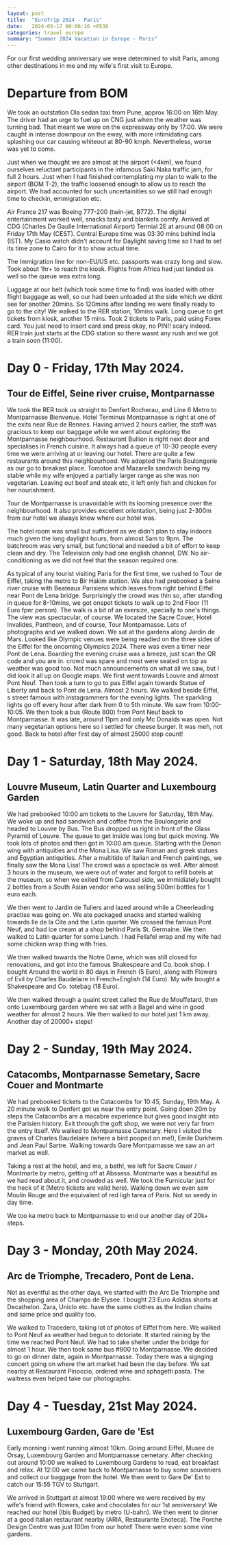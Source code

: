 ```yaml
---
layout: post
title:  "EuroTrip 2024 - Paris"
date:   2024-05-17 00:06:16 +0530
categories: travel europe
summary: "Summer 2024 Vacation in Europe - Paris"
---
```


For our first wedding anniversary we were determined to visit Paris, among other destinations in me and my wife's first visit to Europe.

# Departure from BOM

We took an outstation Ola sedan taxi from Pune, approx 16:00 on 16th May. The driver had an urge to fuel up on CNG just when the weather was turning bad. That meant we were on the expressway only by 17:00. We were caught in intense downpour on the eway, with more intimidating cars splashing our car causing whiteout at 80-90 kmph. Nevertheless, worse was yet to come.

Just when we thought we are almost at the airport (<4km), we found ourselves reluctant participants in the infamous Saki Naka traffic jam, for full 2 hours. Just when I had finished contemplating my plan to walk to the airport (BOM T-2), the traffic loosened enough to allow us to reach the airport. We had accounted for such uncertainities so we still had enough time to checkin, emmigration etc.

Air France 217 was Boeing 777-200 (twin-jet, B772). The digital entertainment worked well, snacks tasty and blankets comfy. Arrived at CDG (Charles De Gaulle International Airport) Termial 2E at around 08:00 on Friday 17th May (CEST). Central Europe time was 03:30 mins behind India (IST). My Casio watch didn't account for Daylight saving time so I had to set its time zone to Cairo for it to show actual time.

The Immigration line for non-EU/US etc. passports was crazy long and slow. Took about 1hr+ to reach the kiosk. Flights from Africa had just landed as well so the queue was extra long.

Luggage at our belt (which took some time to find) was loaded with other flight baggage as well, so our had been unloaded at the side which we didnt see for another 20mins. So 120mins after landing we were finally ready to go to the city!
We walked to the RER station, 10mins walk. Long queue to get tickets from kiosk, another 15 mins. Took 2 tickets to Paris, paid using Forex card. You just need to insert card and press okay, no PIN!! scary indeed.
RER train just starts at the CDG station so there wasnt any rush and we got a train soon (11:00). 


# Day 0 - Friday, 17th May 2024.
## Tour de Eiffel, Seine river cruise, Montparnasse

We took the RER took us straight to Denfert Rocherau, and Line 6 Metro to Montparnasse Bienvenue. Hotel Terminus Montparnasse is right at one of the exits near Rue de Rennes. Having arrived 2 hours earlier, the staff was gracious to keep our baggage while we went about exploring the Montparnasse neighbourhood. Restaurant Bullion is right next door and specialises in French cuisine. It always had a queue of 10-30 people every time we were arriving at or leaving our hotel. There are quite a few restaurants around this neighbourhood. We adopted the Paris Boulongerie as our go to breakast place. Tomotoe and Mazarella sandwich being my stable while my wife enjoyed a partially larger range as she was non vegetarian. Leaving out beef and steak etc, it left only fish and chicken for her nourishment.

Tour de Montparnasse is unavoidable with its looming presence over the neighbourhood. It also provides excellent orientation, being just 2-300m from our hotel we always knew where our hotel was.

The hotel room was small but sufficient as we didn't plan to stay indoors much given the long daylight hours, from almost 5am to 9pm. The batchroom was very small, but functional and needed a bit of effort to keep clean and dry. The Television only had one english channel, DW. No air-conditioning as we did not feel that the season required one.

As typical of any tourist visiting Paris for the first time, we rushed to Tour de Eiffel, taking the metro to Bir Hakim station. We also had prebooked a Seine river cruise with Beateaux Parisiens which leaves from right behind Eiffel near Pont de Lena bridge. Surprisingly the crowd was thin so, after standing in queue for 8-10mins, we got onspot tickets to walk up to 2nd Floor (11 Euro fper person). The walk is a bit of an exersize, specially to one's things. The view was spectacular, of course. We located the Sacre Couer, Hotel Invalides, Pantheon, and of course, Tour Montparnasse. Lots of photographs and we walked down. We sat at the gardens along Jardin de Mars. Looked like Olympic venues were being readied on the three sides of the Eiffel for the oncoming Olympics 2024. There was even a timer near Pont de Lena. Boarding the evening cruise was a breeze, just scan the QR code and you are in. crowd was spare and most were seated on top as weather was good too. Not much announcements on what all we saw, but I did look it all up on Google maps. We first went towards Louvre and almost Pont Neuf. Then took a turn to go to pas Eiffel again towards Statue of Liberty and back to Pont de Lena. Almost 2 hours. We walked beside Eiffel, s street famous with instagrammers for the evening lights. The sparkling lights go off every hour after dark from 0 to 5th minute. We saw from 10:00-10:05. We then took a bus (Route 800) from Pont Neuf back to Montparnasse. It was late, around 11pm and only Mc Donalds was open. Not many vegetarian options here so i settled for cheese burger. It was meh, not good. Back to hotel after first day of almost 25000 step count!


# Day 1 - Saturday, 18th May 2024.
## Louvre Museum, Latin Quarter and Luxembourg Garden

We had prebooked 10:00 am tickets to the Louvre for Saturday, 18th May. We woke up and had sandwich and coffee from the Boulongerie and headed to Louvre by Bus. The Bus dropped us right in front of the Glass Pyramid of Louvre. The queue to get inside was long but quick moving. We took lots of photos and then got in 10:00 am queue. Starting with the Denon wing with antiquities and the Mona Lisa. We saw Roman and greek statues and Egyptian antiquities. After a multitide of Italian and French paintings, we finally saw the Mona Lisa! The crowd was a spectacle as well. After almost 3 hours in the museum, we were out of water and forgot to refill botels at the museum, so when we exited from Carousel side, we immidiately bought 2 bottles from a South Asian vendor who was selling 500ml bottles for 1 euro each.

We then went to Jardin de Tuliers and lazed around while a Cheerleading practise was going on.
We ate packaged snacks and started walking towards Ile de la Cite and the Latin quarter. We crossed the famous Pont Neuf, and had ice cream at a shop behind Paris St. Germaine. We then walked to Latin quarter for some Lunch. I had Fellafel wrap and my wife had some chicken wrap thing with fries.

We then walked towards the Notre Dame, which was still closed for renovations, and got into the famous Shakespeare and Co. book shop. I bought Around the world in 80 days in French (5 Euro), along with Flowers of Evil by Charles Baudelaire in French+English (14 Euro). My wife bought a Shakespeare and Co. totebag (18 Euro).

We then walked through a quaint street called the Rue de Mouffetard, then onto Luxembourg garden where we sat with a Bagel and wine in good weather for almost 2 hours. We then walked to our hotel just 1 km away. Another day of 20000+ steps!


# Day 2 - Sunday, 19th May 2024.
## Catacombs, Montparnasse Semetary, Sacre Couer and Montmarte

We had prebooked tickets to the Catacombs for 10:45, Sunday, 19th May. A 20 minute walk to Denfert got us near the entry point. Going doen 20m by steps the Catacombs are a macabre experience but gives good insight into the Parisien history.
Exit through the goft shop, we were not very far from the entry itself. We walked to Montparnasse Cemetary. Here I visited the graves of Charles Baudelaire (where a bird pooped on me!), Emile Durkheim and Jean Paul Sartre. Walking towards Gare Montparnasse we saw an art market as well.

Taking a rest at the hotel, and me, a bath!, we left for Sacre Couer / Montmarte by metro, getting off at Abssess. Montmarte was a beautiful as we had read about it, and crowded as well. We took the Furnicular just for the heck of it (Metro tickets are valid here). Walking down we even saw Moulin Rouge and the equivalent of red ligh tarea of Paris. Not so seedy in day time.

We too ka metro back to Montparnasse to end our another day of 20k+ steps.


# Day 3 - Monday, 20th May 2024.
## Arc de Triomphe, Trecadero, Pont de Lena.

Not as eventful as the other days, we started with the Arc De Triomphe and the shopping area of Champs de Elysee. I bought 23 Euro Adidas shorts at Decathelon. Zara, Uniclo etc. have the same clothes as the Indian chains and same price and quality too.

We walked to Tracedero, taking lot of photos of Eiffel from here. We walked to Pont Neuf as weather had begun to detoriate. It started raining by the time we reached Pont Neuf. We had to take shelter under the bridge for almost 1 hour. We then took same bus #800 to Montparnasse.
We decided to go on dinner date, again in Montparnasse. Today there was a signging concert going on where the art market had been the day before. We sat nearby at Restaurant Pinoccio, ordered wine and sphagetti pasta. The waitress even helped take our photographs.


# Day 4 - Tuesday, 21st May 2024.
## Luxembourg Garden, Gare de 'Est

Early morning i went running almost 10km. Going around Eiffel, Musee de Orsay, Luxembourg Garden and Montparnasse cemetary.
After checking out around 10:00 we walked to Luxembourg Gardens to read, eat breakfast and relax. At 12:00 we came back to Montparnasse to buy some souveniers and collect our baggage from the hotel. We then went to Gare De' Est to catch our 15:55 TGV to Stuttgart.

We arrived in Stuttgart at almost 19:00 where we were received by my wife's friend with flowers, cake and chocolates for our 1st anniversary!
We reached our hotel (Ibis Budget) by metro (U-bahn). We then went to dinner at a good Italian restaurant nearby (ARIA, Restaurante Enoteca).
The Porche Design Centre was just 100m from our hotel! There were even some vine gardens.
